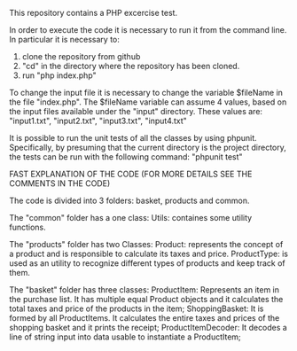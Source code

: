This repository contains a PHP excercise test.

In order to execute the code it is necessary to run it from the command line.
In particular it is necessary to:

1) clone the repository from github 
2) "cd" in the directory where the repository has been cloned.
3) run "php index.php"

To change the input file it is necessary to change the variable $fileName in the file "index.php".
The $fileName variable can assume 4 values, based on the input files available under the "input" directory.
These values are:
"input1.txt", "input2.txt", "input3.txt", "input4.txt"

It is possible to run the unit tests of all the classes by using phpunit.
Specifically, by presuming that the current directory is the project directory, the tests can be run with the following command:
"phpunit test"

FAST EXPLANATION OF THE CODE (FOR MORE DETAILS SEE THE COMMENTS IN THE CODE)

The code is divided into 3 folders: basket, products and common.
 
The "common" folder has a one class:
Utils: containes some utility functions.

The "products" folder has two Classes: 
Product: represents the concept of a product and is responsible to calculate its taxes and price.
ProductType: is used as an utility to recognize different types of products and keep track of them.

The "basket" folder has three classes:
ProductItem: Represents an item in the purchase list. It has multiple equal Product objects and it calculates the total taxes and price of the products in the item;
ShoppingBasket: It is formed by all ProductItems. It calculates the entire taxes and prices of the shopping basket and it prints the receipt;
ProductItemDecoder: It decodes a line of string input into data usable to instantiate a ProductItem;